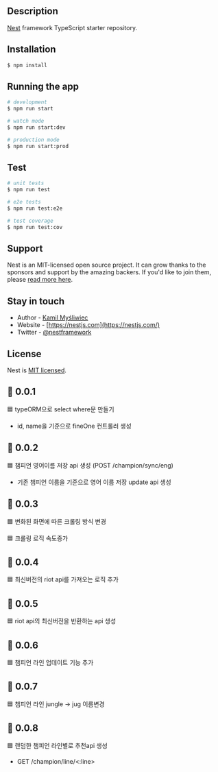 ## Description

[Nest](https://github.com/nestjs/nest) framework TypeScript starter repository.

## Installation

```bash
$ npm install
```

## Running the app

```bash
# development
$ npm run start

# watch mode
$ npm run start:dev

# production mode
$ npm run start:prod
```

## Test

```bash
# unit tests
$ npm run test

# e2e tests
$ npm run test:e2e

# test coverage
$ npm run test:cov
```

## Support

Nest is an MIT-licensed open source project. It can grow thanks to the sponsors and support by the amazing backers. If you'd like to join them, please [read more here](https://docs.nestjs.com/support).

## Stay in touch

- Author - [Kamil Myśliwiec](https://kamilmysliwiec.com)
- Website - [https://nestjs.com](https://nestjs.com/)
- Twitter - [@nestframework](https://twitter.com/nestframework)

## License

Nest is [MIT licensed](LICENSE).

## 🚀 0.0.1

🟦 typeORM으로 select where문 만들기

- id, name을 기준으로 fineOne 컨트롤러 생성

## 🚀 0.0.2

🟦 챔피언 영어이름 저장 api 생성 (POST /champion/sync/eng)

- 기존 챔피언 이름을 기준으로 영어 이름 저장 update api 생성

## 🚀 0.0.3

🟦 변화된 화면에 따른 크롤링 방식 변경

🟦 크롤링 로직 속도증가

## 🚀 0.0.4

🟦 최신버전의 riot api를 가져오는 로직 추가

## 🚀 0.0.5

🟦 riot api의 최신버전을 반환하는 api 생성

## 🚀 0.0.6

🟦 챔피언 라인 업데이트 기능 추가

## 🚀 0.0.7

🟦 챔피언 라인 jungle -> jug 이름변경

## 🚀 0.0.8

🟦 랜덤한 챔피언 라인별로 추천api 생성

- GET /champion/line/<:line>
